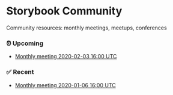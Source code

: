 # Storybook Community

Community resources: monthly meetings, meetups, conferences

### ⏰ Upcoming

- [Monthly meeting 2020-02-03 16:00 UTC](./meetings/2020/monthly-2020-02-03.md)

### ✅ Recent

- [Monthly meeting 2020-01-06 16:00 UTC](./meetings/2020/monthly-2020-01-06.md)
